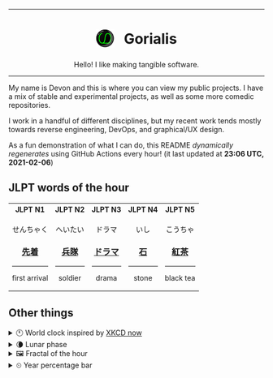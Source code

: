 ***

<h1 align="center">
<sub>
    <img src="readme/resources/avatar.png" height="36">
</sub>
&nbsp;
Gorialis
</h1>
<p align="center">
Hello! I like making tangible software.
</p>

***

My name is Devon and this is where you can view my public projects. I have a mix of stable and experimental projects, as well as some more comedic repositories.

I work in a handful of different disciplines, but my recent work tends mostly towards reverse engineering, DevOps, and graphical/UX design.

As a fun demonstration of what I can do, this README *dynamically regenerates* using GitHub Actions every hour! (it last updated at **23:06 UTC, 2021-02-06**)

<h2>JLPT words of the hour</h2>
<table>
    <tr>
        <th>JLPT N1</th>
        <th>JLPT N2</th>
        <th>JLPT N3</th>
        <th>JLPT N4</th>
        <th>JLPT N5</th>
    </tr>
    <tr>
        <td>
            <p align="center">せんちゃく</p>
            <h3 align="center"><b><a href="https://jisho.org/search/%E5%85%88%E7%9D%80">先着</a></b></h3>
            <hr>
            <p align="center">first arrival</p>
        </td>
        <td>
            <p align="center">へいたい</p>
            <h3 align="center"><b><a href="https://jisho.org/search/%E5%85%B5%E9%9A%8A">兵隊</a></b></h3>
            <hr>
            <p align="center">soldier</p>
        </td>
        <td>
            <p align="center">ドラマ</p>
            <h3 align="center"><b><a href="https://jisho.org/search/%E3%83%89%E3%83%A9%E3%83%9E">ドラマ</a></b></h3>
            <hr>
            <p align="center">drama</p>
        </td>
        <td>
            <p align="center">いし</p>
            <h3 align="center"><b><a href="https://jisho.org/search/%E7%9F%B3">石</a></b></h3>
            <hr>
            <p align="center">stone</p>
        </td>
        <td>
            <p align="center">こうちゃ</p>
            <h3 align="center"><b><a href="https://jisho.org/search/%E7%B4%85%E8%8C%B6">紅茶</a></b></h3>
            <hr>
            <p align="center">black tea</p>
        </td>
    </tr>
</table>

<h2>Other things</h2>
<details>
<summary>🕚  World clock inspired by <a href="https://xkcd.com/now">XKCD now</a></summary>

> <img src="generated/now.png" width="512">

</details>
<details>
<summary>🌘 Lunar phase</summary>

The moon is approximately 85.87% through its phase (Waning Crescent).

</details>
<details>
<summary>&#x1f5bc; Fractal of the hour</summary>

> <img src="generated/fractal.png" width="512">

</details>
<details>
<summary>&#x23f2; Year percentage bar</summary>
<pre><code>2021 [██▁▁▁▁▁▁▁▁▁▁▁▁▁▁▁▁▁▁] 10.13%</code></pre>
</details>
